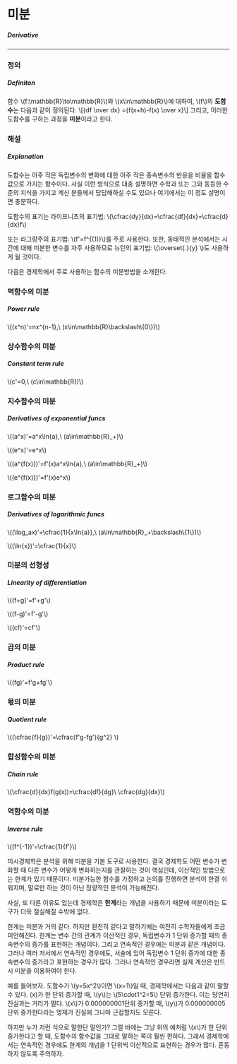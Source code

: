 # 미분

##### Derivative

---

### 정의

##### Definiton

함수 \\(f:\mathbb{R}\to\mathbb{R}\\)와 \\(x\in\mathbb{R}\\)에 대하여, \\(f\\)의 **도함수**는 다음과 같이 정의된다.
\\[{df \over dx} ={f(x+h)-f(x) \over x}\\]
그리고, 이러한 도함수를 구하는 과정을 **미분**이라고 한다.

### 해설

##### Explanation

도함수는 아주 작은 독립변수의 변화에 대한 아주 작은 종속변수의 반응을 비율을 함수값으로 가지는 함수이다. 사실 이런 방식으로 대충 설명하면 수학과 또는 그와 동등한 수준의 지식을 가지고 계신 분들께서 답답해하실 수도 있으나 여기에서는 이 정도 설명이면 충분하다.

도함수의 표기는 
라이프니츠의 표기법: \\(\cfrac{dy}{dx}=\cfrac{df}{dx}=\cfrac{d}{dx}f\\)

또는 라그랑주의 표기법: \\(f'=f^{(1)}\\)를 주로 사용한다.
또한, 동태적인 분석에서는 시간에 대해 미분한 변수를 자주 사용하므로 뉴턴의 표기법: \\(\overset{.}{y} \\)도 사용하게 될 것이다.

다음은 경제학에서 주로 사용하는 함수의 미분방법을 소개한다.

### 멱함수의 미분

##### Power rule

\\((x^n)'=nx^{n-1},\\ (x\in\mathbb{R}\backslash\\{0\\})\\)

### 상수함수의 미분

##### Constant term rule

#####

\\(c'=0,\ (c\in\mathbb{R})\\)

### 지수함수의 미분

##### Derivatives of exponential funcs

\\((a^x)'=a^x\ln{a},\ (a\in\mathbb{R}_+)\\)

\\((e^x)'=e^x\\)

\\((a^{f(x)})'=f'(x)a^x\ln{a},\\ (a\in\mathbb{R}_+)\\)

\\((e^{f(x)})'=f'(x)e^x\\)

### 로그함수의 미분

##### Derivatives of logarithmic funcs

\\((\log_ax)'=\cfrac{1}{x\ln{a}},\ (a\in\mathbb{R}_+\backslash\\{1\\})\\)

\\((\ln{x})'=\cfrac{1}{x}\\)

### 미분의 선형성

##### Linearity of differentiation

\\((f+g)'=f'+g'\\)

\\((f-g)'=f'-g'\\)

\\((cf)'=cf'\\)

### 곱의 미분

##### Product rule

\\((fg)'=f'g+fg'\\)

### 몫의 미분

##### Quotient rule

\\((\cfrac{f}{g})'=\cfrac{f'g-fg'}{g^2} \\)

### 합성함수의 미분

##### Chain rule

\\(\cfrac{d}{dx}f(g(x))=\cfrac{df}{dg}\ \cfrac{dg}{dx}\\)

### 역함수의 미분

##### Inverse rule

\\((f^{-1})'=\cfrac{1}{f'}\\)

미시경제학은 분석을 위해 미분을 기본 도구로 사용한다. 결국 경제학도 어떤 변수가 변화할 때 다른 변수가 어떻게 변화하는지를 관찰하는 것이 핵심인데, 이산적인 방법으로는 한계가 있기 때문이다. 미분가능한 함수를 가정하고 논의를 진행하면 분석이 한결 쉬워지며, 말로만 하는 것이 아닌 정량적인 분석이 가능해진다.

사실, 또 다른 이유도 있는데 경제학은 **한계**라는 개념을 사용하기 때문에 미분이라는 도구가 더욱 절실해질 수밖에 없다.

한계는 미분과 거의 같다. 하지만 완전히 같다고 말하기에는 여전히 수학자들에게 조금 미안해진다. 한계는 변수 간의 관계가 이산적인 경우, 독립변수가 1 단위 증가할 때의 종속변수의 증가를 표현하는 개념이다. 그리고 연속적인 경우에는 미분과 같은 개념이다. 그러나 여러 저서에서 연속적인 경우에도, 서술에 있어 독립변수 1 단위 증가에 대한 종속변수의 증가라고 표현하는 경우가 많다. 그러나 연속적인 경우라면 실제 계산은 반드시 미분을 이용하여야 한다.

예를 들어보자. 도함수가 \\(y=5x^2\\)이면 \\(x=1\\)일 때, 경제학에서는 다음과 같이 말할 수 있다. \(x\)가 한 단위 증가할 때, \\(y\\)는 \\(5\cdot1^2=5\\) 단위 증가한다. 이는 당연히 진실과는 거리가 멀다. \\(x\\)가 0.000000001단위 증가할 때, \\(y\\)가 0.000000005 단위 증가한다라는 명제가 진실에 그나마 근접할지도 모른다. 

하지만 누가 저런 식으로 말한단 말인가? 그럴 바에는 그냥 위의 예처럼 \\(x\\)가 한 단위 증가한다고 할 때, 도함수의 함수값을 그대로 말하는 쪽이 훨씬 편하다. 그래서 경제학에서는 연속적인 경우에도 한계의 개념을 1 단위씩 이산적으로 표현하는 경우가 많다. 혼동하지 않도록 주의하자.